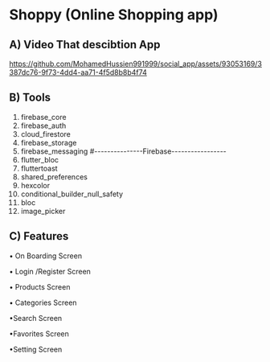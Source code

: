 # Shoppy (Online Shopping app) 

## A) Video That descibtion  App




https://github.com/MohamedHussien991999/social_app/assets/93053169/3387dc76-9f73-4dd4-aa71-4f5d8b8b4f74




##   B) Tools 


  1) firebase_core
  2) firebase_auth
  3) cloud_firestore
  4) firebase_storage
  5) firebase_messaging
#---------------Firebase-----------------
  6) flutter_bloc
  7) fluttertoast
  8) shared_preferences
  9) hexcolor
  10) conditional_builder_null_safety
  11) bloc
  12) image_picker


  


## C) Features
• On Boarding Screen

• Login /Register Screen

• Products Screen

• Categories Screen

•Search Screen

•Favorites Screen

•Setting Screen

